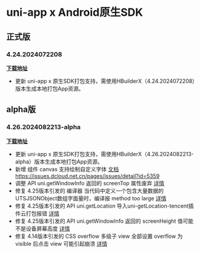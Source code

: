 # uni-app x Android原生SDK

## 正式版

### 4.24.2024072208

**[下载地址](https://web-ext-storage.dcloud.net.cn/uni-app-x/sdk/Android/Android-uni-app-x-SDK@12048-4.24.zip)**

* 更新 uni-app x 原生SDK打包支持，需使用HBuilderX（4.24.2024072208）版本生成本地打包App资源。

## alpha版

### 4.26.2024082213-alpha

**[下载地址](https://web-ext-storage.dcloud.net.cn/uni-app-x/sdk/Android/Android-uni-app-x-SDK@12222-4.26.zip)**

* 更新 uni-app x 原生SDK打包支持，需使用HBuilderX（4.26.2024082213-alpha）版本生成本地打包App资源。
* 新增 组件 canvas 支持绘制自定义字体 [文档](https://doc.dcloud.net.cn/uni-app-x/api/canvasrenderingcontext2d.html#custonfont) <https://issues.dcloud.net.cn/pages/issues/detail?id=5359>
* 调整 API uni.getWindowInfo 返回的 screenTop 属性废弃 [详情](https://issues.dcloud.net.cn/pages/issues/detail?id=7095)
* 修复 4.25版本引发的 编译器 当代码中定义一个包含大量数据的UTSJSONObject数组字面量时，编译报 method too large [详情](https://issues.dcloud.net.cn/pages/issues/detail?id=6906)
* 修复 4.25版本引发的 API uni.getLocation 导入uni-getLocation-tencent插件云打包报错 [详情](https://issues.dcloud.net.cn/pages/issues/detail?id=6890)
* 修复 4.25版本引发的 API uni.getWindowInfo 返回的 screenHeight 值可能不是设备屏幕高度 [详情](https://issues.dcloud.net.cn/pages/issues/detail?id=7058)
* 修复 4.14版本引发的 CSS overflow 多级子 view 全部设置 overflow 为 visible 后点击 view 可能引起崩溃 [详情](https://issues.dcloud.net.cn/pages/issues/detail?id=6957)